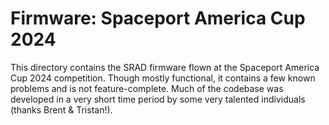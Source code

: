 # Firmware: Spaceport America Cup 2024

This directory contains the SRAD firmware flown at the Spaceport America Cup 2024 competition. Though mostly functional, it contains a few known problems and is not feature-complete. Much of the codebase was developed in a very short time period by some very talented individuals (thanks Brent & Tristan!).